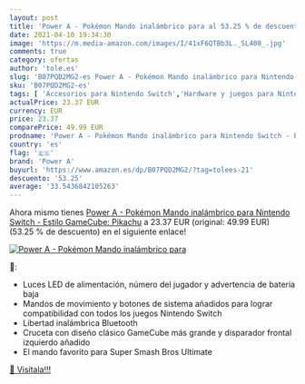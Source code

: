 ```yaml
---
layout: post
title: 'Power A - Pokémon Mando inalámbrico para al 53.25 % de descuento'
date: 2021-04-10 19:34:30
image: 'https://m.media-amazon.com/images/I/41xF6QTBb3L._SL400_.jpg'
comments: true
category: ofertas
author: 'tole.es'
slug: 'B07PQD2MG2-es Power A - Pokémon Mando inalámbrico para Nintendo Switch -...'
sku: 'B07PQD2MG2-es'
tags: [ 'Accesorios para Nintendo Switch','Hardware y juegos para Nintendo Switch','Mandos para Nintendo Switch','Videojuegos','nintendo','power a', ]
actualPrice: 23.37 EUR
currency: EUR
price: 23.37
comparePrice: 49.99 EUR
prodname: 'Power A - Pokémon Mando inalámbrico para Nintendo Switch - Estilo GameCube: Pikachu'
country: 'es'
flag: '🇪🇸'
brand: 'Power A'
buyurl: 'https://www.amazon.es/dp/B07PQD2MG2/?tag=tolees-21'
descuento: '53.25'
average: '33.5436842105263'
---
```


Ahora mismo tienes [Power A - Pokémon Mando inalámbrico para Nintendo Switch - Estilo GameCube: Pikachu](https://www.amazon.es/dp/B07PQD2MG2/?tag=tolees-21) a 23.37 EUR (original: 49.99 EUR) (53.25 %  de descuento) en el siguiente enlace!

[![Power A - Pokémon Mando inalámbrico para](https://m.media-amazon.com/images/I/41xF6QTBb3L._SL400_.jpg)](https://www.amazon.es/dp/B07PQD2MG2/?tag=tolees-21)

🔎:

- Luces LED de alimentación, número del jugador y advertencia de batería baja
- Mandos de movimiento y botones de sistema añadidos para lograr compatibilidad con todos los juegos Nintendo Switch
- Libertad inalámbrica Bluetooth
- Cruceta con diseño clásico GameCube más grande y disparador frontal izquierdo añadido
- El mando favorito para Super Smash Bros Ultimate

[🛒 Visítala!!!](https://www.amazon.es/dp/B07PQD2MG2/?tag=tolees-21)
